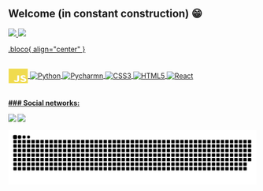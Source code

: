 ## Welcome (in constant construction) 😁

 <div>
   <a href="https://github.com/adriel-mp3">
   <img class="bloco" height="180em" src="https://github-readme-stats.vercel.app/api?username=adriel-mp3&show_icons=true&theme=tokyonight&include_all_commits=true&count_private=true"/>
   <img class="bloco" height="180em" src="https://github-readme-stats.vercel.app/api/top-langs/?username=adriel-mp3&layout=compact&langs_count=6&theme=tokyonight"/>
   
   .bloco{
   align="center"
   }

</div>
<div style="display: inline_block"><br>
  <img align="center" alt="Js" height="30" width="40" src="https://raw.githubusercontent.com/devicons/devicon/master/icons/javascript/javascript-plain.svg">
  <img align="center" alt="Python" height="30" width="40"src="https://cdn.jsdelivr.net/gh/devicons/devicon/icons/python/python-original.svg" />
  <img align="center" alt="Pycharmn" height="30" width="40" src="https://cdn.jsdelivr.net/gh/devicons/devicon/icons/pycharm/pycharm-original.svg" />
  <img align="center" alt="CSS3" height="30" width="40"src="https://cdn.jsdelivr.net/gh/devicons/devicon/icons/css3/css3-original.svg" />
  <img align="center" alt="HTML5" height="30" width="40"src="https://cdn.jsdelivr.net/gh/devicons/devicon/icons/html5/html5-original.svg" />
  <img align="center" alt="React" height="30" width="40"src="https://cdn.jsdelivr.net/gh/devicons/devicon/icons/react/react-original.svg" />
  
          
        
</div>
 
 <br>
 
<b>### Social networks:<b>
 
<div> 
 <a href="https://www.instagram.com/adrielsanto.s/?hl=en" target="_blank"><img src="https://img.shields.io/badge/-Instagram-%23E4405F?style=for-the-badge&logo=instagram&logoColor=white" target="_blank"></a>
 <a href="https://www.linkedin.com/in/adriel-santos-804282212/" target="_blank"><img src="https://img.shields.io/badge/-LinkedIn-%230077B5?style=for-the-badge&logo=linkedin&logoColor=white" target="_blank"></a> 
 
  ![Snake animation](https://github.com/adriel-mp3/adriel-mp3/blob/output/github-contribution-grid-snake.svg)

</div>
